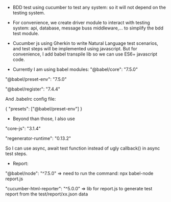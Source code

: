 - BDD test using cucumber to test any system: so it will not depend on the testing system.

- For convenience, we create driver module to interact with testing system: api, database, message buss middleware,... to simplify the bdd test module.

- Cucumber js using Gherkin to write Natural Language test scenarios, and test steps will be implemented using javascript. But for convenience, I add babel transpile lib so we can use ES6+ javascript code.

- Currently I am using babel modules:
"@babel/core": "7.5.0"

"@babel/preset-env": "7.5.0"

"@babel/register": "7.4.4"

And .babelrc config file:

{
    "presets": ["@babel/preset-env"]
}

- Beyond than those, I also use 

"core-js": "3.1.4"

"regenerator-runtime": "0.13.2"

So I can use async, await test function instead of ugly callback() in async test steps.

- Report:

"@babel/node": "^7.5.0" => need to run the command: npx babel-node report.js

"cucumber-html-reporter": "^5.0.0" => lib for report.js to generate test report from the test/report/xx.json data
